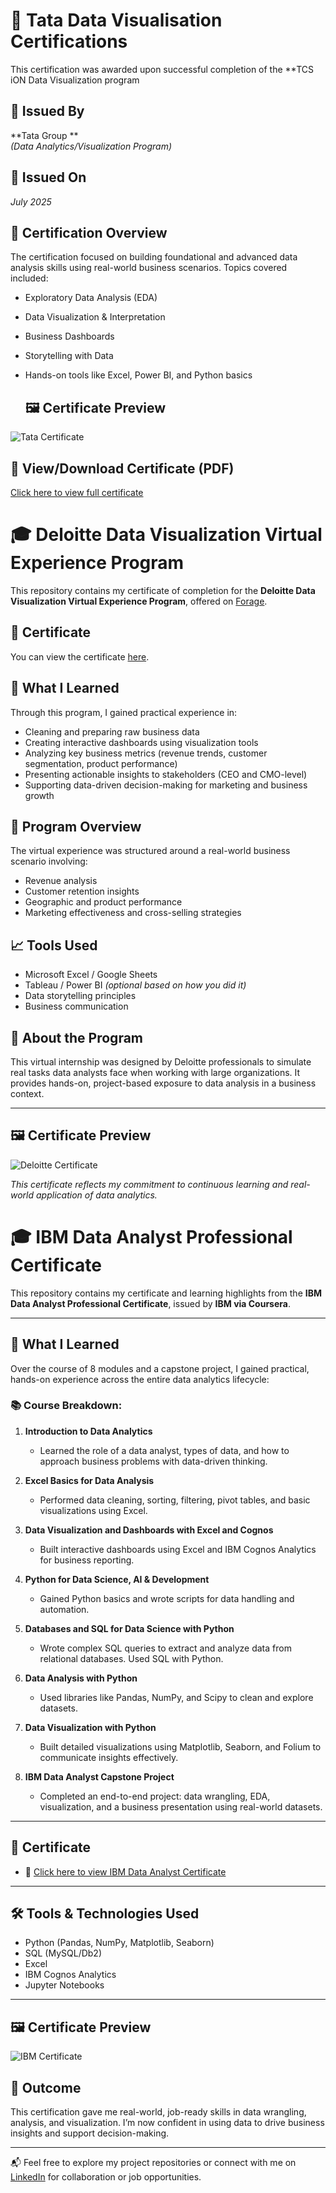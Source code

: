 # 📜 Tata Data Visualisation Certifications
This certification was awarded upon successful completion of the **TCS iON Data Visualization program
## 🏢 Issued By
**Tata Group **  
*(Data Analytics/Visualization Program)*

## 📅 Issued On
*July 2025*  

## 🧠 Certification Overview
The certification focused on building foundational and advanced data analysis skills using real-world business scenarios. Topics covered included:

- Exploratory Data Analysis (EDA)
- Data Visualization & Interpretation
- Business Dashboards
- Storytelling with Data
- Hands-on tools like Excel, Power BI, and Python basics

  ## 🖼️ Certificate Preview

![Tata Certificate](https://github.com/SREEJITA1904/Certifications/raw/main/TATA.png)


## 📎 View/Download Certificate (PDF)

[Click here to view full certificate](https://github.com/SREEJITA1904/Certifications/raw/main/TATA%20DATA%20VISUALIZATION%20certificate)



# 🎓 Deloitte Data Visualization Virtual Experience Program

This repository contains my certificate of completion for the **Deloitte Data Visualization Virtual Experience Program**, offered on [Forage](https://www.theforage.com/).

## 📜 Certificate

You can view the certificate [here](https://github.com/SREEJITA1904/Certifications/raw/main/DELLOITE%20certificate.docx).  


## 🧠 What I Learned

Through this program, I gained practical experience in:
- Cleaning and preparing raw business data
- Creating interactive dashboards using visualization tools
- Analyzing key business metrics (revenue trends, customer segmentation, product performance)
- Presenting actionable insights to stakeholders (CEO and CMO-level)
- Supporting data-driven decision-making for marketing and business growth

## 💼 Program Overview

The virtual experience was structured around a real-world business scenario involving:
- Revenue analysis
- Customer retention insights
- Geographic and product performance
- Marketing effectiveness and cross-selling strategies

## 📈 Tools Used
- Microsoft Excel / Google Sheets  
- Tableau / Power BI *(optional based on how you did it)*  
- Data storytelling principles  
- Business communication

## 🔗 About the Program

This virtual internship was designed by Deloitte professionals to simulate real tasks data analysts face when working with large organizations. It provides hands-on, project-based exposure to data analysis in a business context.

---

 ## 🖼️ Certificate Preview

![Deloitte Certificate](https://github.com/SREEJITA1904/Certifications/raw/main/Delloite.png)

*This certificate reflects my commitment to continuous learning and real-world application of data analytics.*




# 🎓 IBM Data Analyst Professional Certificate

This repository contains my certificate and learning highlights from the **IBM Data Analyst Professional Certificate**, issued by **IBM via Coursera**.

---

## 🧠 What I Learned

Over the course of 8 modules and a capstone project, I gained practical, hands-on experience across the entire data analytics lifecycle:

### 📚 Course Breakdown:

1. **Introduction to Data Analytics**  
   - Learned the role of a data analyst, types of data, and how to approach business problems with data-driven thinking.

2. **Excel Basics for Data Analysis**  
   - Performed data cleaning, sorting, filtering, pivot tables, and basic visualizations using Excel.

3. **Data Visualization and Dashboards with Excel and Cognos**  
   - Built interactive dashboards using Excel and IBM Cognos Analytics for business reporting.

4. **Python for Data Science, AI & Development**  
   - Gained Python basics and wrote scripts for data handling and automation.

5. **Databases and SQL for Data Science with Python**  
   - Wrote complex SQL queries to extract and analyze data from relational databases. Used SQL with Python.

6. **Data Analysis with Python**  
   - Used libraries like Pandas, NumPy, and Scipy to clean and explore datasets.

7. **Data Visualization with Python**  
   - Built detailed visualizations using Matplotlib, Seaborn, and Folium to communicate insights effectively.

8. **IBM Data Analyst Capstone Project**  
   - Completed an end-to-end project: data wrangling, EDA, visualization, and a business presentation using real-world datasets.

---

## 📜 Certificate

- 📎 [Click here to view IBM Data Analyst Certificate](https://github.com/SREEJITA1904/Certifications/raw/main/IBM%20PROF%20CERTIFICATE.pdf)

---

## 🛠 Tools & Technologies Used
- Python (Pandas, NumPy, Matplotlib, Seaborn)
- SQL (MySQL/Db2)
- Excel
- IBM Cognos Analytics
- Jupyter Notebooks

---


## 🖼️ Certificate Preview

![IBM Certificate](https://github.com/SREEJITA1904/Certifications/raw/main/IBM.png)

## 💼 Outcome

This certification gave me real-world, job-ready skills in data wrangling, analysis, and visualization. I’m now confident in using data to drive business insights and support decision-making.

---

📬 Feel free to explore my project repositories or connect with me on [LinkedIn](https://www.linkedin.com/in/sreejitaguha-dataanalyst/) for collaboration or job opportunities.





